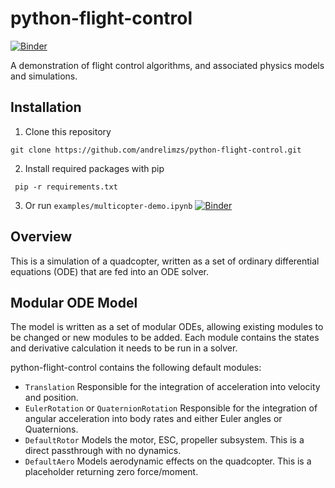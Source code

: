 # python-flight-control

[![Binder](https://mybinder.org/badge_logo.svg)](https://mybinder.org/v2/gh/andrelimzs/python-flight-control/structure-as-package?labpath=examples%2Fmulticopter-demo.ipynb)

A demonstration of flight control algorithms, and associated physics models and simulations.

## Installation

1. Clone this repository

```
git clone https://github.com/andrelimzs/python-flight-control.git
```

2. Install required packages with pip

````
 pip -r requirements.txt
````

3. Or run `examples/multicopter-demo.ipynb` [![Binder](https://mybinder.org/badge_logo.svg)](https://mybinder.org/v2/gh/andrelimzs/python-flight-control/structure-as-package?labpath=examples%2Fmulticopter-demo.ipynb)

## Overview

This is a simulation of a quadcopter, written as a set of ordinary differential equations (ODE) that are fed into an ODE solver. 

## Modular ODE Model

The model is written as a set of modular ODEs, allowing existing modules to be changed or new modules to be added. Each module contains the states and derivative calculation it needs to be run in a solver.

python-flight-control contains the following default modules:

- `Translation`
  Responsible for the integration of acceleration into velocity and position.
- `EulerRotation` or `QuaternionRotation`
  Responsible for the integration of angular acceleration into body rates and either Euler angles or Quaternions.
- `DefaultRotor`
  Models the motor, ESC, propeller subsystem. This is a direct passthrough with no dynamics.
- `DefaultAero`
  Models aerodynamic effects on the quadcopter. This is a placeholder returning zero force/moment.



